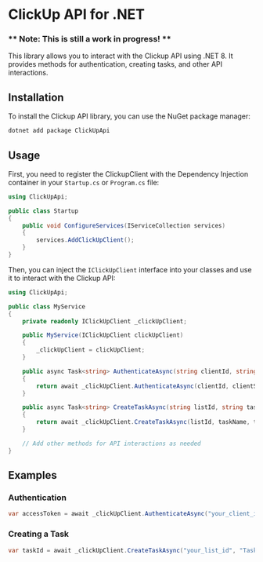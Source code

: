 # ClickUp API for .NET

### ** Note: This is still a work in progress! **

This library allows you to interact with the Clickup API using .NET 8. It provides methods for authentication, creating tasks, and other API interactions.

## Installation

To install the Clickup API library, you can use the NuGet package manager:

```sh
dotnet add package ClickUpApi
```

## Usage

First, you need to register the ClickupClient with the Dependency Injection container in your `Startup.cs` or `Program.cs` file:

```csharp
using ClickUpApi;

public class Startup
{
    public void ConfigureServices(IServiceCollection services)
    {
        services.AddClickUpClient();
    }
}
```

Then, you can inject the `IClickUpClient` interface into your classes and use it to interact with the Clickup API:

```csharp
using ClickUpApi;

public class MyService
{
    private readonly IClickUpClient _clickUpClient;

    public MyService(IClickUpClient clickUpClient)
    {
        _clickUpClient = clickUpClient;
    }

    public async Task<string> AuthenticateAsync(string clientId, string clientSecret, string code)
    {
        return await _clickUpClient.AuthenticateAsync(clientId, clientSecret, code);
    }

    public async Task<string> CreateTaskAsync(string listId, string taskName, string taskDescription)
    {
        return await _clickUpClient.CreateTaskAsync(listId, taskName, taskDescription);
    }

    // Add other methods for API interactions as needed
}
```

## Examples

### Authentication

```csharp
var accessToken = await _clickUpClient.AuthenticateAsync("your_client_id", "your_client_secret", "your_code");
```

### Creating a Task

```csharp
var taskId = await _clickUpClient.CreateTaskAsync("your_list_id", "Task Name", "Task Description");
```
